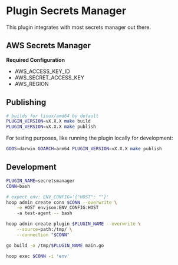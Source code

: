 # Plugin Secrets Manager

This plugin integrates with most secrets manager out there.

## AWS Secrets Manager

**Required Configuration**

- AWS_ACCESS_KEY_ID
- AWS_SECRET_ACCESS_KEY
- AWS_REGION

## Publishing

```sh
# builds for linux/amd64 by default
PLUGIN_VERSION=vX.X.X make build
PLUGIN_VERSION=vX.X.X make publish
```

For testing purposes, like running the plugin locally for development:

```sh
GOOS=darwin GOARCH=arm64 PLUGIN_VERSION=vX.X.X make publish
```

## Development

```sh
PLUGIN_NAME=secretsmanager
CONN=bash

# expect env: ENV_CONFIG='{"HOST": ""}'
hoop admin create conn $CONN --overwrite \
    -e HOST envjson:ENV_CONFIG:HOST
    -a test-agent -- bash

hoop admin create plugin $PLUGIN_NAME --overwrite \
    --source=path:/tmp/ \
    --connection "$CONN"

go build -o /tmp/$PLUGIN_NAME main.go

hoop exec $CONN -i 'env'
```
